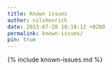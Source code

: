 ```yaml
---
title: Known issues
author: nilshenrich
date: 2023-07-28 18:18:12 +0200
permalink: known-issues/
pin: true
---
```


{% include known-issues.md %}

